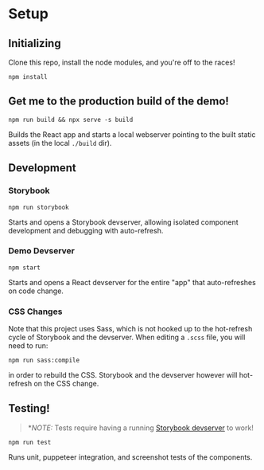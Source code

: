 # Setup

## Initializing

Clone this repo, install the node modules, and you're off to the races!

```
npm install
```

## Get me to the production build of the demo!

```
npm run build && npx serve -s build
```

Builds the React app and starts a local webserver pointing to the built
static assets (in the local `./build` dir). 

## Development

### Storybook

```
npm run storybook
```

Starts and opens a Storybook devserver, allowing isolated component
development and debugging with auto-refresh.

### Demo Devserver

```
npm start
```

Starts and opens a React devserver for the entire "app" that auto-refreshes on code change.

### CSS Changes

Note that this project uses Sass, which is not hooked up to the
hot-refresh cycle of Storybook and the devserver. When editing a `.scss`
file, you will need to run:

```
npm run sass:compile
```

in order to rebuild the CSS. Storybook and the devserver however will
hot-refresh on the CSS change.

## Testing!

> **NOTE:* Tests require having a running
> [Storybook devserver](#storybook) to work!

```
npm run test
```

Runs unit, puppeteer integration, and screenshot tests of the components.